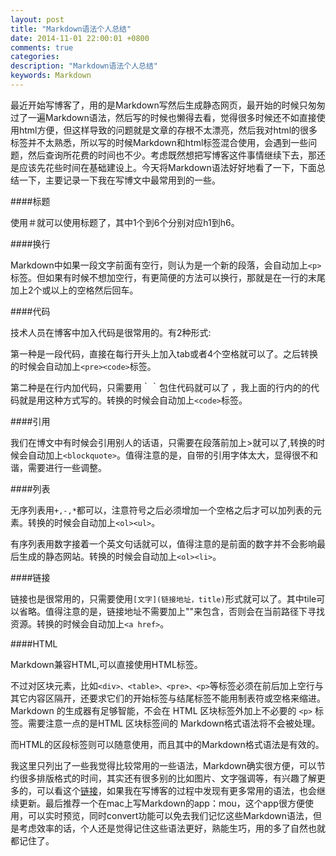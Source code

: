 ```yaml
---
layout: post
title: "Markdown语法个人总结"
date: 2014-11-01 22:00:01 +0800
comments: true
categories: 
description: "Markdown语法个人总结" 
keywords: Markdown 
---
```


最近开始写博客了，用的是Markdown写然后生成静态网页，最开始的时候只匆匆过了一遍Markdown语法，然后写的时候也懒得去看，觉得很多时候还不如直接使用html方便，但这样导致的问题就是文章的存根不太漂亮，然后我对html的很多标签并不太熟悉，所以写的时候Markdown和html标签混合使用，会遇到一些问题，然后查询所花费的时间也不少。考虑既然想把写博客这件事情继续下去，那还是应该先花些时间在基础建设上。今天将Markdown语法好好地看了一下，下面总结一下，主要记录一下我在写博文中最常用到的一些。
<!--more-->
####标题

使用＃就可以使用标题了，其中1个到6个分别对应h1到h6。

####换行

Markdown中如果一段文字前面有空行，则认为是一个新的段落，会自动加上`<p>` 标签。但如果有时候不想加空行，有更简便的方法可以换行，那就是在一行的末尾加上2个或以上的空格然后回车。

####代码

技术人员在博客中加入代码是很常用的。有2种形式:

第一种是一段代码，直接在每行开头上加入tab或者4个空格就可以了。之后转换的时候会自动加上`<pre><code>`标签。

第二种是在行内加代码，只需要用｀｀包住代码就可以了 ，我上面的行内的的代码就是用这种方式写的。转换的时候会自动加上`<code>`标签。

####引用

我们在博文中有时候会引用别人的话语，只需要在段落前加上>就可以了,转换的时候会自动加上`<blockquote>`。值得注意的是，自带的引用字体太大，显得很不和谐，需要进行一些调整。

####列表

无序列表用`+,-,*`都可以，注意符号之后必须增加一个空格之后才可以加列表的元素。转换的时候会自动加上`<ol><ul>`。

有序列表用数字接着一个英文句话就可以，值得注意的是前面的数字并不会影响最后生成的静态网站。转换的时候会自动加上`<ol><li>`。

####链接

链接也是很常用的，只需要使用`[文字](链接地址，title)`形式就可以了。其中tile可以省略。值得注意的是，链接地址不需要加上""来包含，否则会在当前路径下寻找资源。转换的时候会自动加上`<a href>`。

####HTML

Markdown兼容HTML,可以直接使用HTML标签。

不过对区块元素，比如`<div>、<table>、<pre>、<p>`等标签必须在前后加上空行与其它内容区隔开，还要求它们的开始标签与结尾标签不能用制表符或空格来缩进。Markdown 的生成器有足够智能，不会在 HTML 区块标签外加上不必要的 `<p>` 标签。需要注意一点的是HTML 区块标签间的 Markdown格式语法将不会被处理。

而HTML的区段标签则可以随意使用，而且其中的Markdown格式语法是有效的。

我这里只列出了一些我觉得比较常用的一些语法，Markdown确实很方便，可以节约很多排版格式的时间，其实还有很多别的比如图片、文字强调等，有兴趣了解更多的，可以看这个[链接](http://markdown.tw/)，如果我在写博客的过程中发现有更多常用的语法，也会继续更新。最后推荐一个在mac上写Markdown的app：mou，这个app很方便使用，可以实时预览，同时convert功能可以免去我们记忆这些Markdown语法，但是考虑效率的话，个人还是觉得记住这些语法更好，熟能生巧，用的多了自然也就都记住了。